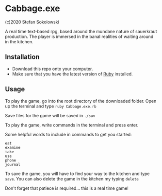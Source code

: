 # Cabbage.exe
(c)2020 Stefan Sokolowski

A real time text-based rpg, based around the mundane nature of sauerkraut production. The player is immersed in the banal realities of waiting around in the kitchen.

## Installation
- Download this repo onto your computer.
- Make sure that you have the latest version of <a href="https://www.ruby-lang.org/en/documentation/installation/">Ruby</a> installed.

## Usage
To play the game, go into the root directory of the downloaded folder. Open up the terminal and type
```ruby Cabbage.exe.rb```

Save files for the game will be saved in ```./sav```

To play the game, write commands in the terminal and press enter.

Some helpful words to include in commands to get you started:
```
eat
examine
take
use
phone
journal
```

To save the game, you will have to find your way to the kitchen and type ```save```. You can also delete the game in the kitchen my typing ```delete```

Don't forget that patiece is required... this is a real time game!
